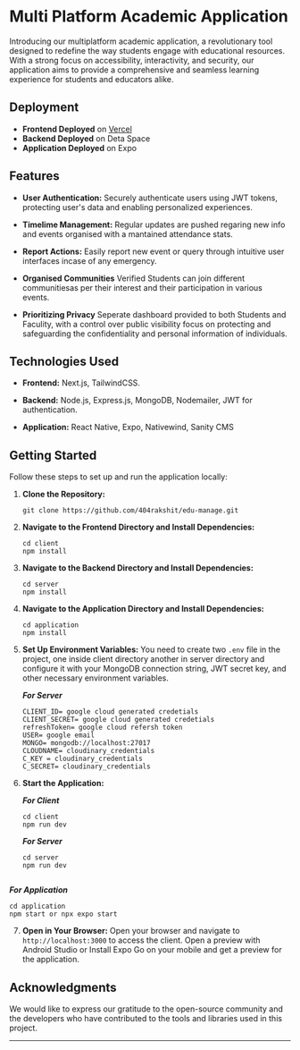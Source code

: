 # Multi Platform Academic Application

Introducing our multiplatform academic application, a revolutionary tool designed to redefine the way students engage with educational resources. With a strong focus on accessibility, interactivity, and security, our application aims to provide a comprehensive and seamless learning experience for students and educators alike.

## Deployment

- **Frontend Deployed** on [Vercel](https://edu-manage-theta.vercel.app/)
- **Backend Deployed** on Deta Space
- **Application Deployed** on Expo

## Features

- **User Authentication:** Securely authenticate users using JWT tokens, protecting user's data and enabling personalized experiences.

- **Timelime Management:** Regular updates are pushed regaring new info and events organised with a mantained attendance stats.

- **Report Actions:** Easily report new event or query through intuitive user interfaces incase of any emergency.

- **Organised Communities** Verified Students can join different communitiesas per their interest and their participation in various events.

- **Prioritizing Privacy** Seperate dashboard provided to both Students and Faculity, with a control over public visibility focus on protecting and safeguarding the confidentiality and personal information of individuals. 

## Technologies Used

- **Frontend:** Next.js, TailwindCSS.

- **Backend:** Node.js, Express.js, MongoDB, Nodemailer, JWT for authentication.

- **Application:** React Native, Expo, Nativewind, Sanity CMS

## Getting Started

Follow these steps to set up and run the application locally:

1. **Clone the Repository:** 
   ```
   git clone https://github.com/404rakshit/edu-manage.git
   ```

2. **Navigate to the Frontend Directory and Install Dependencies:**
   ```
   cd client
   npm install
   ```

3. **Navigate to the Backend Directory and Install Dependencies:**
   ```
   cd server
   npm install
   ```

4. **Navigate to the Application Directory and Install Dependencies:**
   ```
   cd application
   npm install
   ```

5. **Set Up Environment Variables:** 
   You need to create two `.env` file in the project, one inside client directory another in server directory and configure it with your MongoDB connection string, JWT secret key, and other necessary environment variables.

   ***For Server***
   ```
   CLIENT_ID= google cloud generated credetials
   CLIENT_SECRET= google cloud generated credetials
   refreshToken= google cloud refersh token
   USER= google email
   MONGO= mongodb://localhost:27017
   CLOUDNAME= cloudinary_credentials
   C_KEY = cloudinary_credentials
   C_SECRET= cloudinary_credentials
   ```

6. **Start the Application:**

   ***For Client***
   ```
   cd client
   npm run dev
   ```

   ***For Server***
   ```
   cd server
   npm run dev


  ***For Application***
   ```
   cd application
   npm start or npx expo start
   ```

7. **Open in Your Browser:** 
   Open your browser and navigate to `http://localhost:3000` to access the client.
   Open a preview with Android Studio or Install Expo Go on your mobile and get a preview for the application.

## Acknowledgments

We would like to express our gratitude to the open-source community and the developers who have contributed to the tools and libraries used in this project.

---
